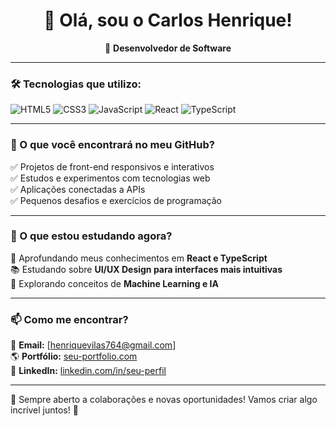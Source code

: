 <h1 align="center">👋 Olá, sou o Carlos Henrique!</h1>

<p align="center">
  🚀 <strong>Desenvolvedor de Software</strong>
</p>

---

### 🛠️ Tecnologias que utilizo:
![HTML5](https://img.shields.io/badge/HTML5-E34F26?style=for-the-badge&logo=html5&logoColor=white)
![CSS3](https://img.shields.io/badge/CSS3-1572B6?style=for-the-badge&logo=css3&logoColor=white)
![JavaScript](https://img.shields.io/badge/JavaScript-F7DF1E?style=for-the-badge&logo=javascript&logoColor=black)
![React](https://img.shields.io/badge/React-61DAFB?style=for-the-badge&logo=react&logoColor=black)
![TypeScript](https://img.shields.io/badge/TypeScript-007ACC?style=for-the-badge&logo=typescript&logoColor=white)

---

### 📌 O que você encontrará no meu GitHub?
✅ Projetos de front-end responsivos e interativos  
✅ Estudos e experimentos com tecnologias web  
✅ Aplicações conectadas a APIs  
✅ Pequenos desafios e exercícios de programação  

---

### 📖 O que estou estudando agora?
🎯 Aprofundando meus conhecimentos em **React e TypeScript**  
📚 Estudando sobre **UI/UX Design para interfaces mais intuitivas**  
🤖 Explorando conceitos de **Machine Learning e IA**  

---

### 📫 Como me encontrar?
📧 **Email:** [henriquevilas764@gmail.com]  
🌎 **Portfólio:** [seu-portfolio.com](https://seu-portfolio.com)  
💼 **LinkedIn:** [linkedin.com/in/seu-perfil](https://www.linkedin.com/in/carlos-henriquevilas77/)  

---

💙 Sempre aberto a colaborações e novas oportunidades! Vamos criar algo incrível juntos! 🚀  



